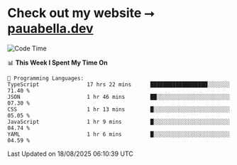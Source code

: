 # Check out my website ⭢ [pauabella.dev](https://pauabella.dev)

<!--START_SECTION:waka-->
![Code Time](http://img.shields.io/badge/Code%20Time-4%2C712%20hrs%2058%20mins-blue)

📊 **This Week I Spent My Time On** 

```text
💬 Programming Languages: 
TypeScript               17 hrs 22 mins      ██████████████████░░░░░░░   71.40 % 
JSON                     1 hr 46 mins        ██░░░░░░░░░░░░░░░░░░░░░░░   07.30 % 
CSS                      1 hr 13 mins        █░░░░░░░░░░░░░░░░░░░░░░░░   05.05 % 
JavaScript               1 hr 9 mins         █░░░░░░░░░░░░░░░░░░░░░░░░   04.74 % 
YAML                     1 hr 6 mins         █░░░░░░░░░░░░░░░░░░░░░░░░   04.59 % 
```


 Last Updated on 18/08/2025 06:10:39 UTC
<!--END_SECTION:waka-->

